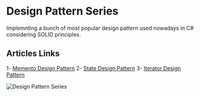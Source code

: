 # Design Pattern Series
Implemnting a bunch of most popular design pattern used nowadays in C# considering SOLID principles.

## Articles Links
1- [Memento Design Pattern](https://www.linkedin.com/pulse/design-patterns-series-memento-1-mahmoud-youssef/)
2- [State Design Pattern](https://www.linkedin.com/pulse/design-patterns-series-state-mahmoud-youssef/)
3- [Iterator Design Pattern](https://www.linkedin.com/pulse/design-pattern-series-iterator-mahmoud-youssef/)

![Design Pattern Series](https://i.imgur.com/PHdnA9X.png)
